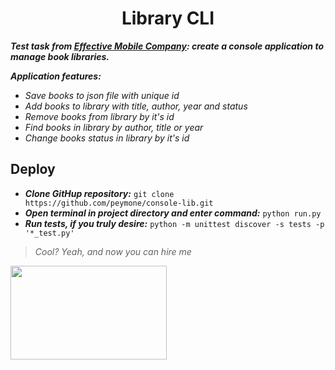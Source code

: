 <h1 align="center">Library CLI</h1>

**_Test task from <a href="https://effective-mobile.ru">Effective Mobile Company</a>: create a console application to manage book libraries._**

_**Application features:**_

- _Save books to json file with unique id_
- _Add books to library with title, author, year and status_
- _Remove books from library by it's id_
- _Find books in library by author, title or year_
- _Change books status in library by it's id_

<h2>Deploy</h2>

- **_Clone GitHup repository:_** ```git clone https://github.com/peymone/console-lib.git```
- **_Open terminal in project directory and enter command:_** ```python run.py```
- **_Run tests, if you truly desire:_** ```python -m unittest discover -s tests -p '*_test.py'```

> _Сool? Yeah, and now you can hire me_

<img src="https://i.giphy.com/media/v1.Y2lkPTc5MGI3NjExZWdjYzE4aDc5a2RjcWJ6eXV5ZHo1dXJoY2ZnOWN2OGFsaG45OWNmNCZlcD12MV9pbnRlcm5hbF9naWZfYnlfaWQmY3Q9Zw/L08EPJaIZuxlPUYy4N/giphy.gif" width="250px" height="150px"><br/><br/>